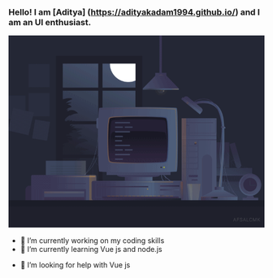 ### Hello! I am [Aditya] (https://adityakadam1994.github.io/) and I am an UI enthusiast.

<img src="/images/coding_desk.gif"/>
<!-- **AdityaKadam1994/AdityaKadam1994** is a ✨ _special_ ✨ repository because its `README.md` (this file) appears on your GitHub profile.
Here are some ideas to get you started: -->

- 🔭 I’m currently working on my coding skills
- 🌱 I’m currently learning Vue js and node.js
<!-- - 👯 I’m looking to collaborate on ... -->
- 🤔 I’m looking for help with Vue js 
<!-- - 📫 How to reach me: ...
- 😄 Pronouns: ...
- ⚡ Fun fact: ... -->


